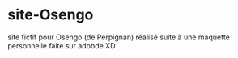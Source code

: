 # site-Osengo
site fictif pour Osengo (de Perpignan) réalisé suite à une maquette personnelle faite sur adobde XD
